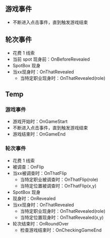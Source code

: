 ## 游戏事件

- 不断进入点击事件，直到触发游戏结束

## 轮次事件


- 花费 1 线索
- 当前 spot 现身前：OnBeforeRevealed
- SpotBox 现身
- 当xx现身时：OnThatRevealed
    - 当特定职业现身时：OnThatRevealed(role)

## Temp

### 游戏事件

- 游戏开始时：OnGameStart
- 不断进入点击事件，直到触发游戏结束
- 游戏结束时：OnGameEnd

### 轮次事件


- 花费 1 线索
- 被调查：OnFlip
- 当xx被调查时：OnThatFlip
    - 当特定职业被调查时：OnThatFlip(role)
    - 当特定位置被调查时：OnThatFlip(x,y)
- SpotBox 现身
- 现身时：OnRevealed
- 当xx现身时：OnThatRevealed
    - 当特定职业现身时：OnThatRevealed(role)
    - 当特定位置现身时：OnThatRevealed(x,y)
- 轮次结束时：OnRoundOver
    - 检查游戏结束时：OnCheckingGameEnd